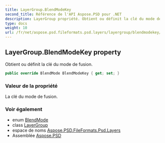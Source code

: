 ```yaml
---
title: LayerGroup.BlendModeKey
second_title: Référence de l'API Aspose.PSD pour .NET
description: LayerGroup propriété. Obtient ou définit la clé du mode de fusion.
type: docs
weight: 10
url: /fr/net/aspose.psd.fileformats.psd.layers/layergroup/blendmodekey/
---
```

## LayerGroup.BlendModeKey property

Obtient ou définit la clé du mode de fusion.

```csharp
public override BlendMode BlendModeKey { get; set; }
```

### Valeur de la propriété

La clé du mode de fusion.

### Voir également

* enum [BlendMode](../../../aspose.psd.fileformats.core.blending/blendmode/)
* class [LayerGroup](../)
* espace de noms [Aspose.PSD.FileFormats.Psd.Layers](../../layergroup/)
* Assemblée [Aspose.PSD](../../../)


